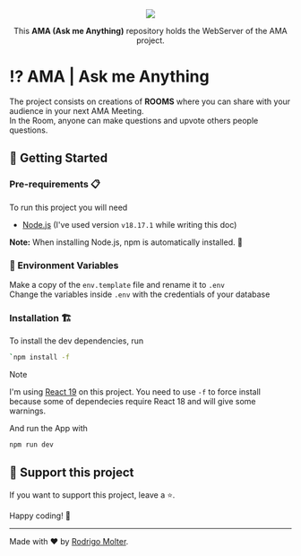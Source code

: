 <div align="center">
  <img src="https://github.com/user-attachments/assets/f86cffbd-c1e8-4367-9f08-55378decbfdf">
  
  This **AMA (Ask me Anything)** repository holds the WebServer of the AMA project.
</div>

# ⁉ AMA | Ask me Anything
The project consists on creations of **ROOMS** where you can share with your audience in your next AMA Meeting.  
In the Room, anyone can make questions and upvote others people questions.


## 🚀 Getting Started

### Pre-requirements 📋

To run this project you will need

- [Node.js](https://nodejs.org/en/) (I've used version `v18.17.1` while writing this doc)

**Note:** When installing Node.js, npm is automatically installed. 🚀

### 🌲 Environment Variables
Make a copy of the `env.template` file and rename it to `.env`  
Change the variables inside `.env` with the credentials of your database

### Installation 🏗️
To install the dev dependencies, run 
```sh
`npm install -f
```
> [!NOTE]  
> I'm using [React 19](https://react.dev/blog/2024/04/25/react-19) on this project.
> You need to use `-f` to force install because some of dependecies require React 18 and will give some warnings.

And run the App with 
```sh
npm run dev
```
## 🙌 Support this project

If you want to support this project, leave a ⭐.

Happy coding! 🚀

___

Made with ❤️ by [Rodrigo Molter](https://www.linkedin.com/in/rodrigo-molter/).
